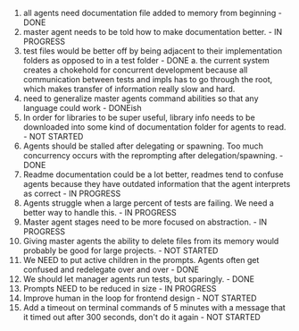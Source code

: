 1. all agents need documentation file added to memory from beginning - DONE
2. master agent needs to be told how to make documentation better. - IN PROGRESS
3. test files would be better off by being adjacent to their implementation folders as opposed to in a test folder - DONE
    a. the current system creates a chokehold for concurrent development because all communication between tests and impls has to go through the root, which makes transfer of information really slow and hard.
4. need to generalize master agents command abilities so that any language could work - DONEish
5. In order for libraries to be super useful, library info needs to be downloaded into some kind of documentation folder for agents to read. - NOT STARTED
6. Agents should be stalled after delegating or spawning. Too much concurrency occurs with the reprompting after delegation/spawning. - DONE
7. Readme documentation could be a lot better, readmes tend to confuse agents because they have outdated information that the agent interprets as correct - IN PROGRESS
8. Agents struggle when a large percent of tests are failing. We need a better way to handle this. - IN PROGRESS
9. Master agent stages need to be more focused on abstraction. - IN PROGRESS
10. Giving master agents the ability to delete files from its memory would probably be good for large projects. - NOT STARTED
11. We NEED to put active children in the prompts. Agents often get confused and redelegate over and over - DONE
12. We should let manager agents run tests, but sparingly. - DONE
13. Prompts NEED to be reduced in size - IN PROGRESS
14. Improve human in the loop for frontend design - NOT STARTED
15. Add a timeout on terminal commands of 5 minutes with a message that it timed out after 300 seconds, don't do it again - NOT STARTED